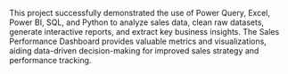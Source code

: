 This project successfully demonstrated the use of Power Query, Excel, Power BI, SQL, and Python to analyze sales data, clean raw datasets, 
generate interactive reports, and extract key business insights. The Sales Performance Dashboard provides valuable metrics and visualizations, 
aiding data-driven decision-making for improved sales strategy and performance tracking.
